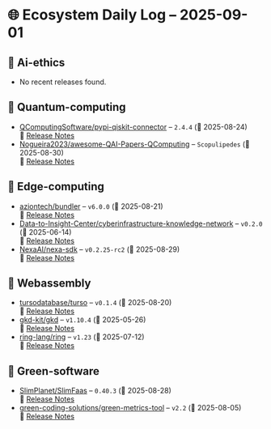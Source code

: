 # 🌐 Ecosystem Daily Log – 2025-09-01

## 🔹 Ai-ethics
- No recent releases found.

## 🔹 Quantum-computing
- [QComputingSoftware/pypi-qiskit-connector](https://github.com/QComputingSoftware/pypi-qiskit-connector/releases/tag/2.4.4) – `2.4.4` (📅 2025-08-24)  
  🔗 [Release Notes](https://github.com/QComputingSoftware/pypi-qiskit-connector/releases/tag/2.4.4)
- [Nogueira2023/awesome-QAI-Papers-QComputing](https://github.com/Nogueira2023/awesome-QAI-Papers-QComputing/releases/tag/Scopulipedes) – `Scopulipedes` (📅 2025-08-30)  
  🔗 [Release Notes](https://github.com/Nogueira2023/awesome-QAI-Papers-QComputing/releases/tag/Scopulipedes)

## 🔹 Edge-computing
- [aziontech/bundler](https://github.com/aziontech/bundler/releases/tag/v6.0.0) – `v6.0.0` (📅 2025-08-21)  
  🔗 [Release Notes](https://github.com/aziontech/bundler/releases/tag/v6.0.0)
- [Data-to-Insight-Center/cyberinfrastructure-knowledge-network](https://github.com/Data-to-Insight-Center/cyberinfrastructure-knowledge-network/releases/tag/v0.2.0) – `v0.2.0` (📅 2025-06-14)  
  🔗 [Release Notes](https://github.com/Data-to-Insight-Center/cyberinfrastructure-knowledge-network/releases/tag/v0.2.0)
- [NexaAI/nexa-sdk](https://github.com/NexaAI/nexa-sdk/releases/tag/v0.2.25-rc2) – `v0.2.25-rc2` (📅 2025-08-29)  
  🔗 [Release Notes](https://github.com/NexaAI/nexa-sdk/releases/tag/v0.2.25-rc2)

## 🔹 Webassembly
- [tursodatabase/turso](https://github.com/tursodatabase/turso/releases/tag/v0.1.4) – `v0.1.4` (📅 2025-08-20)  
  🔗 [Release Notes](https://github.com/tursodatabase/turso/releases/tag/v0.1.4)
- [gkd-kit/gkd](https://github.com/gkd-kit/gkd/releases/tag/v1.10.4) – `v1.10.4` (📅 2025-05-26)  
  🔗 [Release Notes](https://github.com/gkd-kit/gkd/releases/tag/v1.10.4)
- [ring-lang/ring](https://github.com/ring-lang/ring/releases/tag/v1.23) – `v1.23` (📅 2025-07-12)  
  🔗 [Release Notes](https://github.com/ring-lang/ring/releases/tag/v1.23)

## 🔹 Green-software
- [SlimPlanet/SlimFaas](https://github.com/SlimPlanet/SlimFaas/releases/tag/0.40.3) – `0.40.3` (📅 2025-08-28)  
  🔗 [Release Notes](https://github.com/SlimPlanet/SlimFaas/releases/tag/0.40.3)
- [green-coding-solutions/green-metrics-tool](https://github.com/green-coding-solutions/green-metrics-tool/releases/tag/v2.2) – `v2.2` (📅 2025-08-05)  
  🔗 [Release Notes](https://github.com/green-coding-solutions/green-metrics-tool/releases/tag/v2.2)